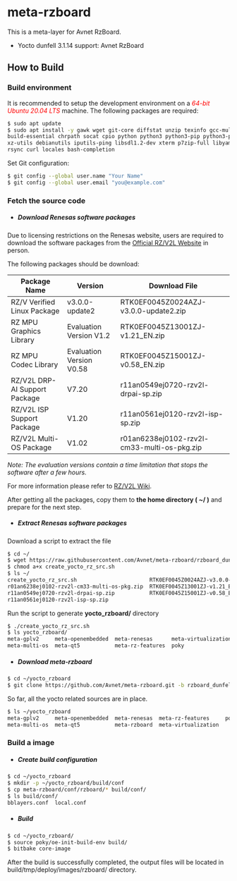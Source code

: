 # meta-rzboard

This is a meta-layer for Avnet RzBoard.

- Yocto dunfell 3.1.14 support:  Avnet RzBoard



## How to Build


### Build environment

It is recommended to setup the development environment on a *<font color=red>64-bit Ubuntu 20.04 LTS</font>* machine.
The following packages are required:

```bash
$ sudo apt update
$ sudo apt install -y gawk wget git-core diffstat unzip texinfo gcc-multilib \
build-essential chrpath socat cpio python python3 python3-pip python3-pexpect \
xz-utils debianutils iputils-ping libsdl1.2-dev xterm p7zip-full libyaml-dev \
rsync curl locales bash-completion
```

Set Git configuration:

```bash
$ git config --global user.name "Your Name"
$ git config --global user.email "you@example.com"
```



### Fetch the source code

* ##### **Download Renesas software packages**

Due to licensing restrictions on the Renesas website, users are required to download the software packages from the [Official RZ/V2L Website](https://www.renesas.cn/us/en/products/microcontrollers-microprocessors/rz-mpus/rzv2l-general-purpose-microprocessor-equipped-renesas-original-ai-accelerator-drp-ai-12ghz-dual) in person.

The following packages should be download:

| Package Name                  | Version                  | Download File                               |
| ----------------------------- | ------------------------ | ------------------------------------------- |
| RZ/V Verified Linux Package   | v3.0.0-update2           | RTK0EF0045Z0024AZJ-v3.0.0-update2.zip       |
| RZ MPU Graphics Library       | Evaluation Version V1.2  | RTK0EF0045Z13001ZJ-v1.21_EN.zip             |
| RZ MPU Codec Library          | Evaluation Version V0.58 | RTK0EF0045Z15001ZJ-v0.58_EN.zip             |
| RZ/V2L DRP-AI Support Package | V7.20                    | r11an0549ej0720-rzv2l-drpai-sp.zip          |
| RZ/V2L ISP Support Package    | V1.20                    | r11an0561ej0120-rzv2l-isp-sp.zip            |
| RZ/V2L Multi-OS Package       | V1.02                    | r01an6238ej0102-rzv2l-cm33-multi-os-pkg.zip |

*Note: The evaluation versions contain a time limitation that stops the software after a few hours.*

For more information please refer to [RZ/V2L Wiki](https://renesas.info/wiki/RZ-V/RZ-V2L_SMARC).



After getting all the packages, copy them to **the home directory ( ~/ )** and prepare for the next step.



* ##### **Extract Renesas software packages**

Download a script to extract the file
```bash
$ cd ~/
$ wget https://raw.githubusercontent.com/Avnet/meta-rzboard/rzboard_dunfell_5.10/tools/create_yocto_rz_src.sh
$ chmod a+x create_yocto_rz_src.sh
$ ls ~/
create_yocto_rz_src.sh                       RTK0EF0045Z0024AZJ-v3.0.0-update2.zip
r01an6238ej0102-rzv2l-cm33-multi-os-pkg.zip  RTK0EF0045Z13001ZJ-v1.21_EN.zip
r11an0549ej0720-rzv2l-drpai-sp.zip           RTK0EF0045Z15001ZJ-v0.58_EN.zip
r11an0561ej0120-rzv2l-isp-sp.zip
```
Run the script to generate **yocto_rzboard/** directory
```bash
$ ./create_yocto_rz_src.sh
$ ls yocto_rzboard/
meta-gplv2     meta-openembedded  meta-renesas      meta-virtualization
meta-multi-os  meta-qt5           meta-rz-features  poky
```



* ##### **Download meta-rzboard**

```bash
$ cd ~/yocto_rzboard
$ git clone https://github.com/Avnet/meta-rzboard.git -b rzboard_dunfell_5.10
```

So far, all the yocto related sources are in place.

```bash
$ ls ~/yocto_rzboard
meta-gplv2     meta-openembedded  meta-renesas  meta-rz-features     poky
meta-multi-os  meta-qt5           meta-rzboard  meta-virtualization
```



### Build a image

*  ##### **Create build configuration**

```bash
$ cd ~/yocto_rzboard
$ mkdir -p ~/yocto_rzboard/build/conf
$ cp meta-rzboard/conf/rzboard/* build/conf/
$ ls build/conf/
bblayers.conf  local.conf
```

*  ##### **Build**
```bash
$ cd ~/yocto_rzboard/
$ source poky/oe-init-build-env build/
$ bitbake core-image
```
After the build is successfully completed, the output files will be located in build/tmp/deploy/images/rzboard/ directory.
